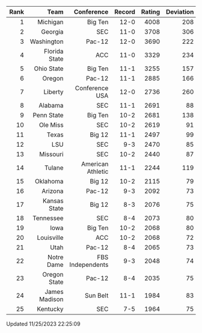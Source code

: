 | Rank  | Team                 | Conference           | Record   | Rating | Deviation |
| ---:  | ---:                 | ---:                 | ---:     | ---:   | ---:      |
| 1     | Michigan             | Big Ten              | 12-0     | 4008   | 208       |
| 2     | Georgia              | SEC                  | 11-0     | 3708   | 306       |
| 3     | Washington           | Pac-12               | 12-0     | 3690   | 222       |
| 4     | Florida State        | ACC                  | 11-0     | 3329   | 234       |
| 5     | Ohio State           | Big Ten              | 11-1     | 3255   | 157       |
| 6     | Oregon               | Pac-12               | 11-1     | 2885   | 166       |
| 7     | Liberty              | Conference USA       | 12-0     | 2736   | 260       |
| 8     | Alabama              | SEC                  | 11-1     | 2691   | 88        |
| 9     | Penn State           | Big Ten              | 10-2     | 2681   | 138       |
| 10    | Ole Miss             | SEC                  | 10-2     | 2619   | 91        |
| 11    | Texas                | Big 12               | 11-1     | 2497   | 99        |
| 12    | LSU                  | SEC                  | 9-3      | 2470   | 85        |
| 13    | Missouri             | SEC                  | 10-2     | 2440   | 87        |
| 14    | Tulane               | American Athletic    | 11-1     | 2244   | 119       |
| 15    | Oklahoma             | Big 12               | 10-2     | 2115   | 79        |
| 16    | Arizona              | Pac-12               | 9-3      | 2092   | 73        |
| 17    | Kansas State         | Big 12               | 8-3      | 2076   | 75        |
| 18    | Tennessee            | SEC                  | 8-4      | 2073   | 80        |
| 19    | Iowa                 | Big Ten              | 10-2     | 2068   | 80        |
| 20    | Louisville           | ACC                  | 10-2     | 2068   | 72        |
| 21    | Utah                 | Pac-12               | 8-4      | 2065   | 73        |
| 22    | Notre Dame           | FBS Independents     | 9-3      | 2048   | 74        |
| 23    | Oregon State         | Pac-12               | 8-4      | 2035   | 75        |
| 24    | James Madison        | Sun Belt             | 11-1     | 1984   | 83        |
| 25    | Kentucky             | SEC                  | 7-5      | 1964   | 75        |

Updated 11/25/2023 22:25:09
